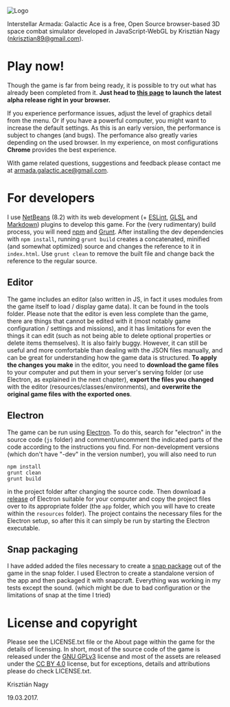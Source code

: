 ![Logo](http://nkrisztian89.github.io/interstellar-armada/images/splash/1.png)

Interstellar Armada: Galactic Ace is a free, Open Source browser-based 3D space 
combat simulator developed in JavaScript-WebGL by Krisztián Nagy (<nkrisztian89@gmail.com>).

Play now!
=========

Though the game is far from being ready, it is possible to try out what has already
been completed from it. **Just head to [this page](http://nkrisztian89.github.io/interstellar-armada/) 
to launch the latest alpha release right in your browser.**

If you experience performance issues, adjust the level of graphics detail from the menu.
Or if you have a powerful computer, you might want to increase the default settings.
As this is an early version, the performance is subject to changes (and bugs).
The perfomance also greatly varies depending on the used browser. In my experience,
on most configurations **Chrome** provides the best experience.

With game related questions, suggestions and feedback please contact me at
<armada.galactic.ace@gmail.com>.

For developers
==============

I use [NetBeans](https://netbeans.org/) (8.2) with its web development (+
[ESLint](http://plugins.netbeans.org/plugin/63486/eslint),
[GLSL](http://plugins.netbeans.org/plugin/46515/glsl-syntax-highlighter) and 
[Markdown](http://plugins.netbeans.org/plugin/50964/markdown-support)) plugins 
to develop this game. For the (very rudimentary) build process, you will need
[npm](https://www.npmjs.com/) and [Grunt](https://gruntjs.com/). After
installing the dev dependencies with `npm install`, running `grunt build`
creates a concatenated, minified (and somewhat optimized) source and changes 
the reference to it in `index.html`. Use `grunt clean` to remove the built
file and change back the reference to the regular source.

Editor
------

The game includes an editor (also written in JS, in fact it uses modules from the
game itself to load / display game data). It can be found in the tools folder.
Please note that the editor is even less complete than the game, there are
things that cannot be edited with it (most notably game configuration / settings and
missions), and it has limitations for even the things it can edit (such as not being
able to delete optional properties or delete items themselves). It is also fairly buggy.
However, it can still be useful and more comfortable than dealing with the JSON files manually, 
and can be great for understanding how the game data is structured. **To apply the changes
you make** in the editor, you need to **download the game files** to your computer and put them 
in your server's serving folder (or use Electron, as explained in the next chapter), **export 
the files you changed** with the editor (resources/classes/environments), and **overwrite the 
original game files with the exported ones**.

Electron
--------

The game can be run using [Electron](https://electron.atom.io/). To do this, 
search for "electron" in the source code (`js` folder) and comment/uncomment the
indicated parts of the code according to the instructions you find. For non-development
versions (which don't have "-dev" in the version number), you will also need to run
```
npm install
grunt clean
grunt build
```
in the project folder after changing the source code.
Then download a [release](https://github.com/electron/electron/releases) of Electron suitable for 
your computer and copy the project files over to its appropriate folder (the `app` folder,
which you will have to create within the `resources` folder). The project contains the necessary
files for the Electron setup, so after this it can simply be run by starting the Electron executable.

Snap packaging
--------------

I have added added the files necessary to create a [snap package](https://snapcraft.io/) out of the game 
in the snap folder. I used Electron to create a standalone version of the app and then packaged it with snapcraft.
Everything was working in my tests except the sound. (which might be due to bad configuration or the limitations
of snap at the time I tried)

License and copyright
=====================

Please see the LICENSE.txt file or the About page within the game for the details of licensing.
In short, most of the source code of the game is released under the [GNU GPLv3](http://www.gnu.org/licenses/gpl-3.0-standalone.html) license
and most of the assets are released under the [CC BY 4.0](https://creativecommons.org/licenses/by/4.0/) license, but for exceptions,
details and attributions please do check LICENSE.txt.

Krisztián Nagy

19.03.2017.